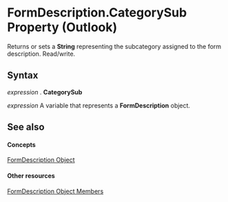 
# FormDescription.CategorySub Property (Outlook)

Returns or sets a  **String** representing the subcategory assigned to the form description. Read/write.


## Syntax

 _expression_ . **CategorySub**

 _expression_ A variable that represents a **FormDescription** object.


## See also


#### Concepts


[FormDescription Object](c88f92c4-4cac-84b3-6118-1150d42d7cff.md)
#### Other resources


[FormDescription Object Members](664724e9-e74b-32ad-93e4-8d4cb27b3082.md)
